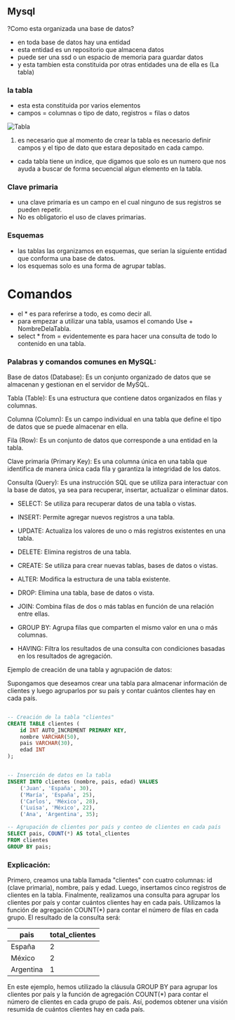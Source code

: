 ## Mysql
?Como esta organizada una base de datos?

* en toda base de datos hay una entidad
* esta entidad es un repositorio que almacena datos
* puede ser una ssd o un espacio de memoria para guardar datos
* y esta tambien esta constituida por otras entidades una de ella es (La tabla)
  

### la tabla
* esta esta constituida por varios elementos
* campos = columnas o tipo de dato, registros = filas o datos
  
![Tabla](C:\Users\user\Desktop\MarkDown\Tabla.png)
1. es necesario que al momento de crear la tabla es necesario definir campos y el tipo de dato que estara depositado en cada campo.


* cada tabla tiene un indice, que digamos que solo es un numero que nos ayuda a buscar de forma secuencial algun elemento en la tabla.

### Clave primaria 
* una clave primaria es un campo en el cual ninguno de sus registros se pueden repetir.
* No es obligatorio el uso de claves primarias.


### Esquemas
* las tablas las organizamos en esquemas, que serian la siguiente entidad que conforma una base de datos.
* los esquemas solo es una forma de agrupar tablas.


# Comandos
* el * es para referirse a todo, es como decir all.
* para empezar a utilizar una tabla, usamos el comando Use + NombreDelaTabla.
* select * from = evidentemente es para hacer una consulta de todo lo contenido en una tabla.

### Palabras y comandos comunes en MySQL:

Base de datos (Database): Es un conjunto organizado de datos que se almacenan y gestionan en el servidor de MySQL.

Tabla (Table): Es una estructura que contiene datos organizados en filas y columnas.

Columna (Column): Es un campo individual en una tabla que define el tipo de datos que se puede almacenar en ella.

Fila (Row): Es un conjunto de datos que corresponde a una entidad en la tabla.

Clave primaria (Primary Key): Es una columna única en una tabla que identifica de manera única cada fila y garantiza la integridad de los datos.

Consulta (Query): Es una instrucción SQL que se utiliza para interactuar con la base de datos, ya sea para recuperar, insertar, actualizar o eliminar datos.

* SELECT: Se utiliza para recuperar datos de una tabla o vistas.

* INSERT: Permite agregar nuevos registros a una tabla.

* UPDATE: Actualiza los valores de uno o más registros existentes en una tabla.

* DELETE: Elimina registros de una tabla.

* CREATE: Se utiliza para crear nuevas tablas, bases de datos o vistas.

* ALTER: Modifica la estructura de una tabla existente.

* DROP: Elimina una tabla, base de datos o vista.

* JOIN: Combina filas de dos o más tablas en función de una relación entre ellas.

* GROUP BY: Agrupa filas que comparten el mismo valor en una o más columnas.

* HAVING: Filtra los resultados de una consulta con condiciones basadas en los resultados de agregación.

Ejemplo de creación de una tabla y agrupación de datos:

Supongamos que deseamos crear una tabla para almacenar información de clientes y luego agruparlos por su país y contar cuántos clientes hay en cada país.

```sql

-- Creación de la tabla "clientes"
CREATE TABLE clientes (
    id INT AUTO_INCREMENT PRIMARY KEY,
    nombre VARCHAR(50),
    pais VARCHAR(30),
    edad INT
);


-- Inserción de datos en la tabla
INSERT INTO clientes (nombre, pais, edad) VALUES
    ('Juan', 'España', 30),
    ('María', 'España', 25),
    ('Carlos', 'México', 28),
    ('Luisa', 'México', 22),
    ('Ana', 'Argentina', 35);

-- Agrupación de clientes por país y conteo de clientes en cada país
SELECT pais, COUNT(*) AS total_clientes
FROM clientes
GROUP BY pais;

```


### Explicación:

Primero, creamos una tabla llamada "clientes" con cuatro columnas: id (clave primaria), nombre, país y edad.
Luego, insertamos cinco registros de clientes en la tabla.
Finalmente, realizamos una consulta para agrupar los clientes por país y contar cuántos clientes hay en cada país. Utilizamos la función de agregación COUNT(*) para contar el número de filas en cada grupo.
El resultado de la consulta será:





| pais      | total_clientes |
|-----------|----------------|
| España    | 2              |
| México    | 2              |
| Argentina | 1              |



En este ejemplo, hemos utilizado la cláusula GROUP BY para agrupar los clientes por país y la función de agregación COUNT(*) para contar el número de clientes en cada grupo de país. Así, podemos obtener una visión resumida de cuántos clientes hay en cada país.